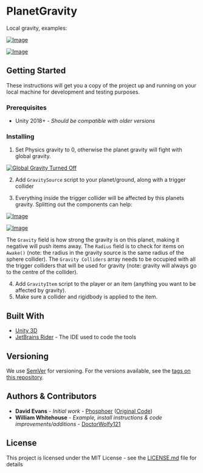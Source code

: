 # PlanetGravity
 
 Local gravity, examples:
 
 [![Image](https://i.gyazo.com/bc64b11dd1f73dc6bbb21a188de3cbca.gif)](https://gyazo.com/bc64b11dd1f73dc6bbb21a188de3cbca)
 
 [![Image](https://i.gyazo.com/eff8ec9c7a81d9058af8bcce01471892.gif)](https://gyazo.com/eff8ec9c7a81d9058af8bcce01471892)

## Getting Started

These instructions will get you a copy of the project up and running on your local machine for development and testing purposes.

### Prerequisites

- Unity 2018+ - *Should be compatible with older versions*

### Installing

1. Set Physics gravity to 0, otherwise the planet gravity will fight with global gravity.

[![Global Gravity Turned Off](https://i.gyazo.com/7f819af070ec7c4bccfac03a2524bd1e.png)](https://gyazo.com/7f819af070ec7c4bccfac03a2524bd1e)

2. Add `GravitySource` script to your planet/ground, along with a trigger collider

3. Everything inside the trigger collider will be affected by this planets gravity. Splitting out the components can help: 

[![Image](https://i.gyazo.com/7b751229a03c2c25c5315da0268d12cd.png)](https://gyazo.com/7b751229a03c2c25c5315da0268d12cd)

[![Image](https://i.gyazo.com/9edb23a6623827479b3f0fdce03a5410.png)](https://gyazo.com/9edb23a6623827479b3f0fdce03a5410)

The `Gravity` field is how strong the gravity is on this planet, making it negative will push items away. The `Radius` field is to check for items on `Awake()` (note: the radius in the gravity source is the same radius of the sphere collider). The `Gravity Colliders` array needs to be occupied with all the trigger colliders that will be used for gravity (note: gravity will always go to the centre of the collider).

4. Add `GravityItem` script to the player or an item (anything you want to be affected by gravity).
5. Make sure a collider and rigidbody is applied to the item.

## Built With

- [Unity 3D](https://unity.com/)
- [JetBrains Rider](https://www.jetbrains.com/rider/) - The IDE used to code the tools

## Versioning

We use [SemVer](http://semver.org/) for versioning. For the versions available, see the [tags on this repository](https://github.com/your/project/tags). 

## Authors & Contributors

- **David Evans** - *Initial work* - [Phosphoer](https://github.com/phosphoer) ([Original Code](https://gist.github.com/phosphoer/a283cdbeca5d2160d5eed318d0362826))
- **William Whitehouse** - *Example, install instructions & code improvements/additions* - [DoctorWolfy121](https://github.com/DoctorWolfy121)

## License

This project is licensed under the MIT License - see the [LICENSE.md](LICENSE.md) file for details
